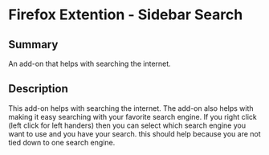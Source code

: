 # Firefox Extention - Sidebar Search
## Summary 
An add-on that helps with searching the internet. 
## Description 
This add-on helps with searching the internet. The add-on also helps with making it easy searching with your favorite search engine. If you right click (left click for left handers) then you can select which search engine you want to use and you have your search. this should help because you are not tied down to one search engine.
